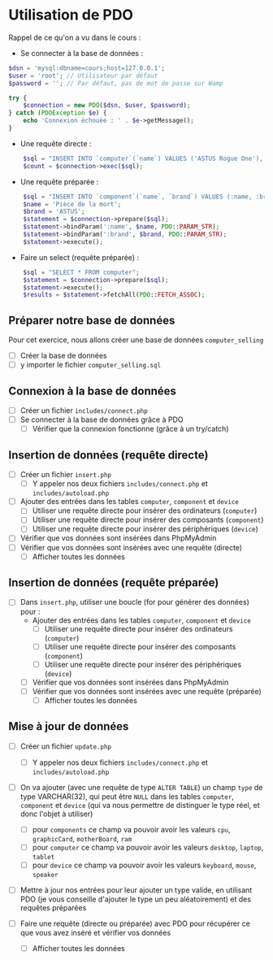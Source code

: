 # Utilisation de PDO

Rappel de ce qu'on a vu dans le cours : 

- Se connecter à la base de données :

```php
$dsn = 'mysql:dbname=cours;host=127.0.0.1';
$user = 'root'; // Utilisateur par défaut
$password = ''; // Par défaut, pas de mot de passe sur Wamp

try {
    $connection = new PDO($dsn, $user, $password);
} catch (PDOException $e) {
    echo 'Connexion échouée : ' . $e->getMessage();
}
```

- Une requête directe :

```php
    $sql = "INSERT INTO `computer`(`name`) VALUES ('ASTUS Rogue One'), ('Sansong Galaxy Truc')";
    $count = $connection->exec($sql);
```

- Une requête préparée :

```php
    $sql = "INSERT INTO `component`(`name`, `brand`) VALUES (:name, :brand)";
    $name = 'Pièce de la mort';
    $brand = 'ASTUS';
    $statement = $connection->prepare($sql);
    $statement->bindParam(':name', $name, PDO::PARAM_STR);
    $statement->bindParam(':brand', $brand, PDO::PARAM_STR);
    $statement->execute();
```

- Faire un select (requête préparée) :

```php
    $sql = "SELECT * FROM computer";
    $statement = $connection->prepare($sql);
    $statement->execute();
    $results = $statement->fetchAll(PDO::FETCH_ASSOC);
```

## Préparer notre base de données

Pour cet exercice, nous allons créer une base de données `computer_selling`
- [ ] Créer la base de données
- [ ] y importer le fichier `computer_selling.sql`
  
## Connexion à la base de données

- [ ] Créer un fichier `includes/connect.php`
- [ ] Se connecter à la base de données grâce à PDO
  - [ ] Vérifier que la connexion fonctionne (grâce à un try/catch)

## Insertion de données (requête directe)

- [ ] Créer un fichier `insert.php`
  - [ ] Y appeler nos deux fichiers `includes/connect.php` et `includes/autoload.php`
- [ ] Ajouter des entrées dans les tables `computer`, `component` et `device`
  - [ ] Utiliser une requête directe pour insérer des ordinateurs (`computer`)
  - [ ] Utiliser une requête directe pour insérer des composants (`component`)
  - [ ] Utiliser une requête directe pour insérer des périphériques (`device`)
- [ ] Vérifier que vos données sont insérées dans PhpMyAdmin
- [ ] Vérifier que vos données sont insérées avec une requête (directe)
  - [ ] Afficher toutes les données

## Insertion de données (requête préparée)

- [ ] Dans `insert.php`, utiliser une boucle (for pour générer des données) pour :
  - Ajouter des entrées dans les tables `computer`, `component` et `device`
    - [ ] Utiliser une requête directe pour insérer des ordinateurs (`computer`)
    - [ ] Utiliser une requête directe pour insérer des composants (`component`)
    - [ ] Utiliser une requête directe pour insérer des périphériques (`device`)
  - [ ] Vérifier que vos données sont insérées dans PhpMyAdmin
  - [ ] Vérifier que vos données sont insérées avec une requête (préparée)
    - [ ] Afficher toutes les données

## Mise à jour de données

- [ ] Créer un fichier `update.php`
  - [ ] Y appeler nos deux fichiers `includes/connect.php` et `includes/autoload.php`
  
- [ ] On va ajouter (avec une requête de type `ALTER TABLE`) un champ `type` de type VARCHAR(32), qui peut être `NULL` dans les tables `computer`, `component` et `device` (qui va nous permettre de distinguer le type réel, et donc l'objet à utiliser)
  - [ ] pour `components` ce champ va pouvoir avoir les valeurs `cpu`, `graphicCard`, `motherBoard`, `ram`
  - [ ] pour `computer` ce champ va pouvoir avoir les valeurs `desktop`, `laptop`, `tablet`
  - [ ] pour `device` ce champ va pouvoir avoir les valeurs `keyboard`, `mouse`, `speaker`
- [ ] Mettre à jour nos entrées pour leur ajouter un type valide, en utilisant PDO (je vous conseille d'ajouter le type un peu aléatoirement) et des requêtes préparées
  
- [ ] Faire une requête (directe ou préparée) avec PDO pour récupérer ce que vous avez inséré et vérifier vos données
  - [ ] Afficher toutes les données
